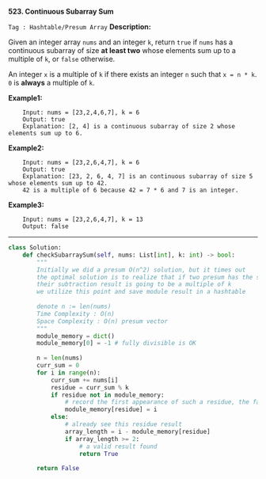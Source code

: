 **523. Continuous Subarray Sum**

```Tag : Hashtable/Presum Array```
**Description:**

Given an integer array ```nums``` and an integer ```k```, return ```true``` if ```nums``` has a continuous subarray of size **at least two** whose elements sum up to a multiple of ```k```, or ```false``` otherwise.

An integer ```x``` is a multiple of ```k``` if there exists an integer ```n``` such that ```x = n * k```. ```0``` is **always** a multiple of ```k```.


**Example1:**

		Input: nums = [23,2,4,6,7], k = 6
		Output: true
		Explanation: [2, 4] is a continuous subarray of size 2 whose elements sum up to 6.

**Example2:**
	
		Input: nums = [23,2,6,4,7], k = 6
		Output: true
		Explanation: [23, 2, 6, 4, 7] is an continuous subarray of size 5 whose elements sum up to 42.
		42 is a multiple of 6 because 42 = 7 * 6 and 7 is an integer.

**Example3:**

		Input: nums = [23,2,6,4,7], k = 13
		Output: false

-----------

```python
class Solution:
    def checkSubarraySum(self, nums: List[int], k: int) -> bool:
        """
        Initially we did a presum O(n^2) solution, but it times out
        the optimal solution is to realize that if two presum has the same value after taking module k
        their subtraction result is going to be a multiple of k
        we utilize this point and save module result in a hashtable
        
        denote n := len(nums)
        Time Complexity : O(n)
        Space Complexity : O(n) presum vector
        """
        module_memory = dict()
        module_memory[0] = -1 # fully divisible is OK
        
        n = len(nums)
        curr_sum = 0
        for i in range(n):
            curr_sum += nums[i]
            residue = curr_sum % k
            if residue not in module_memory:
                # record the first appearance of such a residue, the farthest
                module_memory[residue] = i
            else:
                # already see this residue result
                array_length = i - module_memory[residue]
                if array_length >= 2:
                    # a valid result found
                    return True
        
        return False
```